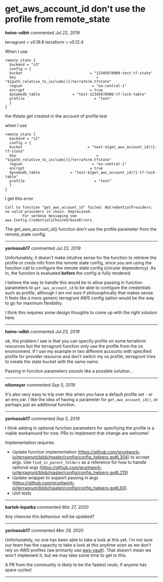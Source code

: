 # get_aws_account_id don't use the profile from remote_state

**heino-vdbh** commented *Jul 22, 2019*

terragrunt = v0.19.8
terraform = v0.12.4

When I use 

```
remote_state {
  backend = "s3"
  config = {
  bucket                               = "12345678900-test-tf-state"
  key                                     = "${path_relative_to_include()}/terraform.tfstate"
  region                                = "eu-central-1"
  encrypt                              = true
  dynamodb_table               = "test-12345678900-tf-lock-table"
  profile                                = "test"
  }   
}
```

the tfstate get created in the account of profile test

when I use

```
remote_state {
  backend = "s3"
  config = {
  bucket                              = "test-${get_aws_account_id()}-tf-state"
  key                                     = "${path_relative_to_include()}/terraform.tfstate"
  region                                = "eu-central-1"
  encrypt                              = true
  dynamodb_table              = "test-${get_aws_account_id()}-tf-lock-table"
  profile                                = "test"
  }   
}
```

I get this error 

```
Call to function "get_aws_account_id" failed: NoCredentialProviders: no valid providers in chain. Deprecated.
        For verbose messaging see aws.Config.CredentialsChainVerboseErrors.
```

The get_aws_account_id() function don't use the profile parameter from the remote_state config. 
<br />
***


**yorinasub17** commented *Jul 22, 2019*

Unfortunately, it doesn't make intuitive sense for the function to retrieve the profile or creds info from the remote state config, since you are using the function call to configure the remote state config (circular dependency). As in, the function is evaluated **before** the config is fully rendered.

I believe the way to handle this would be to allow passing in function parameters to `get_aws_account_id` to be able to configure the credentials such as profile, although I am not sure if philosophically that makes sense. It feels like a more generic terragrunt AWS config option would be the way to go for maximum flexibility.

I think this requires some design thoughts to come up with the right solution here.
***

**heino-vdbh** commented *Jul 23, 2019*

ok, the problem I see is that you can specify profile on some terraform resources but the terragrunt function only use the profile from the os environment. If I use my example in two different accounts with specified profile for provider resource and don't switch my os profile, terragrunt tries to create the  state bucket with the same name. 

Passing in function parameters sounds like a possible solution...
***

**nilsmeyer** commented *Sep 5, 2019*

It's also very easy to trip over this when you have a default profile set - or an env_var. I like the idea of having a parameter for `get_aws_account_id()`, or perhaps just an additional function. 
***

**yorinasub17** commented *Sep 5, 2019*

I think adding in optional function parameters for specifying the profile is a viable workaround for now. PRs to implement that change are welcome!

Implementation requires:
- Update function implementation (https://github.com/gruntwork-io/terragrunt/blob/master/config/config_helpers.go#L304) to accept args. Use `find_in_parent_folders` as a reference for how to handle optional args (https://github.com/gruntwork-io/terragrunt/blob/master/config/config_helpers.go#L215)
- Update wrapper to support passing in args (https://github.com/gruntwork-io/terragrunt/blob/master/config/config_helpers.go#L93).
- Unit tests
***

**bartek-lopatka** commented *Mar 27, 2020*

Any chances this behaviour will be updated?
***

**yorinasub17** commented *Mar 29, 2020*

Unfortunately, no one has been able to take a look at this yet. I'm not sure our team has the capacity to take a look at this anytime soon as we don't rely on AWS profiles (we primarily use [aws-vault](https://github.com/99designs/aws-vault)). That doesn't mean we won't implement it, but we may take some time to get to this. 

A PR from the community is likely to be the fastest route, if anyone has spare cycles!
***

